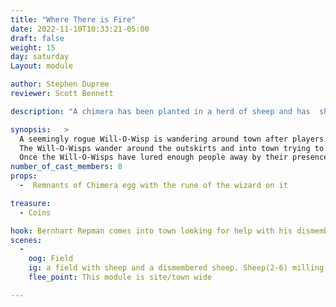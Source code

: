 ```yaml
---
title: "Where There is Fire"
date: 2022-11-10T10:33:21-05:00
draft: false
weight: 15
day: saturday
Layout: module

author: Stephen Dupree
reviewer: Scott Bennett

description: "A chimera has been planted in a herd of sheep and has  shapeshifted into one of the sheep. It is plucking them off when hungry. "

synopsis:   >
  A seemingly rogue Will-O-Wisp is wandering around town after players start settling in for the night after dealing with The Changed Ones. This Will-O-Wisp has an agenda unlike most Will-O-Wisps floating around the lands at night. The Will-O-Wisp has a magical tree it calls home with its fellow Wisps, but Hessol Korag the Vampire has threatened to destroy this tree with a Cold Iron Axe if the Wisps do not do its bidding. 
  The Will-O-Wisps wander around the outskirts and into town trying to gather as many people as possible to lure to Hessol Korag’s blood feast. The self-proclaimed Vampire Prince Hessol has been working on replenishing his feeding stock and with a huge disruption in town with fresh blood he plans to do just that!  
  Once the Will-O-Wisps have lured enough people away by their presence or by Arcane Charming them and commanding them to “Follow Me” the Wisps will return to Hessol with his newly converted Ghouls to feast upon them after a fresh bite. Hessol and the 5 Ghouls are waiting in an ambush near unused cabins down the other side of town for the new arrivals to the blood feast. 
number_of_cast_members: 8
props: 
  -  Remnants of Chimera egg with the rune of the wizard on it

treasure: 
  - Coins

hook: Bernhart Repman comes into town looking for help with his dismembered sheep.
scenes: 
  - 
    oog: Field
    ig: a field with sheep and a dismembered sheep. Sheep(2-6) milling about. Remnants of Chimera egg with the rune of the wizard on it
    flee_point: This module is site/town wide

---
```

